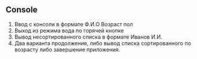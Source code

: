 ## Console

1. Ввод с консоли в формате Ф.И.О Возраст пол
2. Выход из режима вода по горячей кнопке
3. Вывод несортированного списка в формате Иванов И.И.
4. Два варианта продолжения, либо вывод списка сортированного по возрасту либо завершение приложения.
